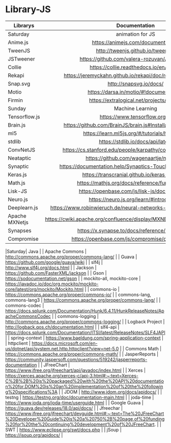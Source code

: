 # Library-JS

| Librarys | Documentation 
|-----------|:-----------:|  
| Saturday | animation for JS             |
| Anime.js | https://animejs.com/documentation/ | 
| TweenJS | http://tweenjs.github.io/tween.js/ | 
| JSTweener | https://github.com/valera-rozuvan/JSTweener |
| Collie | https://collie.readthedocs.io/en/latest/ |
| Rekapi | https://jeremyckahn.github.io/rekapi/doc/rekapi.Rekapi.html |
| Snap.svg | http://snapsvg.io/docs/ |
| Motio | https://darsa.in/motio/#!documentation/ |
| Firmin | https://extralogical.net/projects/firmin/ |
| Sunday | Machine Learning             |
| Tensorflow.js | https://www.tensorflow.org/js | 
| Brain.js | https://github.com/BrainJS/brain.js#Installation-and-Usage | 
| ml5 | https://learn.ml5js.org/#/tutorials/hello-ml5 | 
| stdlib | https://stdlib.io/docs/api/latest |
| ConvNetJS | https://cs.stanford.edu/people/karpathy/convnetjs/docs.html |
| Neataptic | https://github.com/wagenaartje/neataptic |
| Synaptic | https://documentation.help/Synaptics-TouchPad/synt3xgz.htm |
| Keras.js | https://transcranial.github.io/keras-js-docs/ |
| Math.js | https://mathjs.org/docs/reference/functions.html |
| Lisk-JS | https://openbase.com/js/lisk-js/documentation |
| Neuro.js | https://neuro.js.org/learn/#introduction |
| Deeplearn.js | https://www.robinwieruch.de/neural-networks-deeplearnjs-javascript |
| Apache MXNetjs | https://cwiki.apache.org/confluence/display/MXNET/Documentation+Guide |
| Synapses | https://x.synapse.to/docs/reference/syn_lib.html |
| Compromise | https://openbase.com/js/compromise/documentation |

|Saturday| Java |
| Apache Commons | http://commons.apache.org/proper/commons-lang/ |
| Guava | https://github.com/google/guava/wiki |
| slf4j | http://www.slf4j.org/docs.html |
| Jackson | https://github.com/FasterXML/jackson |
| Gson | https://sodocumentation.net/gson |
| mockito-all, mockito-core | https://javadoc.io/doc/org.mockito/mockito-core/latest/org/mockito/Mockito.html |
| commons-io | https://commons.apache.org/proper/commons-io/ |
| commons-lang, commons-lang3 | https://commons.apache.org/proper/commons-lang/ |
| commons-codec | https://docs.splunk.com/Documentation/Hunk/6.4.11/HunkReleaseNotes/ApacheCommonsCodec |
| commons-logging | http://commons.apache.org/proper/commons-logging/ |
| Logback Project | http://logback.qos.ch/documentation.html |
| slf4-api | https://docs.splunk.com/Documentation/ITSI/latest/ReleaseNotes/SLF4JAPI |
| spring-context | https://www.baeldung.com/spring-application-context |
| httpclient | https://docs.microsoft.com/en-us/dotnet/api/system.net.http.httpclient?view=net-5.0 |
| Commons Math | https://commons.apache.org/proper/commons-math/ |
| JasperReports | https://community.jaspersoft.com/questions/519242/jasperreports-documentation |
| JFreeChart | https://www.jfree.org/jfreechart/api/javadoc/index.html |
| Xerces | https://xerces.apache.org/xerces-c/api-3.html#:~:text=Xerces-C%2B%2B%20is%20packaged%20with%20the%20API%20documentation%20for,DOM%20is%20an%20implementation%20of%20the%20following%20specifications%3A |
| JDOM | http://www.jdom.org/docs/apidocs/ |
| testng | https://testng.org/doc/documentation-main.html |
| joda-time | https://www.joda.org/joda-time/userguide.html |
| Google Guava | https://guava.dev/releases/18.0/api/docs/ |
| Jfreechar | https://www.jfree.org/jfreechart/devguide.html#:~:text=The%20JFreeChart%20Developer%20Guide%20is%20a%20750%2B%20page,of%20funding%20for%20the%20continuing%20development%20of%20JFreeChart. |
| SWT | https://www.eclipse.org/swt/docs.php |
| jSoup | https://jsoup.org/apidocs/ |
